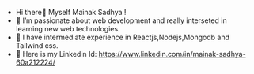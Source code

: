 - Hi there👋 Myself Mainak Sadhya !
- 🔭 I’m passionate about web development and really interseted in learning new web technologies.
- 🌱 I have intermediate experience in Reactjs,Nodejs,Mongodb and Tailwind css.
- 💬 Here is my Linkedin Id: https://www.linkedin.com/in/mainak-sadhya-60a212224/

